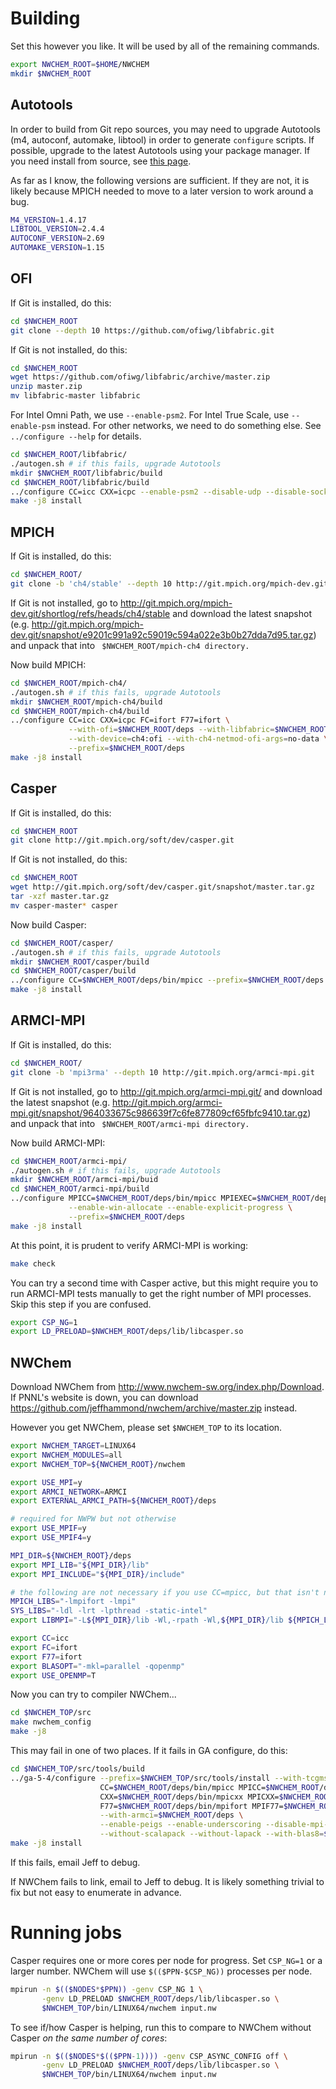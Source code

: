 # Building

Set this however you like.  It will be used by all of the remaining commands.
```sh
export NWCHEM_ROOT=$HOME/NWCHEM
mkdir $NWCHEM_ROOT
```

## Autotools

In order to build from Git repo sources, you may need to upgrade Autotools (m4, autoconf, automake, libtool) in order to generate `configure` scripts.  If possible, upgrade to the latest Autotools using your package manager.  If you need install from source, see [this page](https://github.com/jeffhammond/HPCInfo/wiki/Autotools).

As far as I know, the following versions are sufficient.  If they are not, it is likely because MPICH needed to move to a later version to work around a bug.
```sh
M4_VERSION=1.4.17
LIBTOOL_VERSION=2.4.4
AUTOCONF_VERSION=2.69
AUTOMAKE_VERSION=1.15
```

## OFI

If Git is installed, do this:
```sh
cd $NWCHEM_ROOT
git clone --depth 10 https://github.com/ofiwg/libfabric.git
```
If Git is not installed, do this:
```sh
cd $NWCHEM_ROOT
wget https://github.com/ofiwg/libfabric/archive/master.zip
unzip master.zip
mv libfabric-master libfabric
```

For Intel Omni Path, we use `--enable-psm2`.  For Intel True Scale, use `--enable-psm` instead.  For other networks, we need to do something else.  See `../configure --help` for details.
```sh
cd $NWCHEM_ROOT/libfabric/
./autogen.sh # if this fails, upgrade Autotools
mkdir $NWCHEM_ROOT/libfabric/build
cd $NWCHEM_ROOT/libfabric/build
../configure CC=icc CXX=icpc --enable-psm2 --disable-udp --disable-sockets --disable-rxm --prefix=$NWCHEM_ROOT/deps
make -j8 install
```

## MPICH

If Git is installed, do this:
```sh
cd $NWCHEM_ROOT/
git clone -b 'ch4/stable' --depth 10 http://git.mpich.org/mpich-dev.git mpich-ch4
```
If Git is not installed, go to http://git.mpich.org/mpich-dev.git/shortlog/refs/heads/ch4/stable and download the latest snapshot (e.g. http://git.mpich.org/mpich-dev.git/snapshot/e9201c991a92c59019c594a022e3b0b27dda7d95.tar.gz) and unpack that into  ` $NWCHEM_ROOT/mpich-ch4 directory.`

Now build MPICH:
```sh
cd $NWCHEM_ROOT/mpich-ch4/
./autogen.sh # if this fails, upgrade Autotools
mkdir $NWCHEM_ROOT/mpich-ch4/build
cd $NWCHEM_ROOT/mpich-ch4/build
../configure CC=icc CXX=icpc FC=ifort F77=ifort \
             --with-ofi=$NWCHEM_ROOT/deps --with-libfabric=$NWCHEM_ROOT/deps \
             --with-device=ch4:ofi --with-ch4-netmod-ofi-args=no-data \
             --prefix=$NWCHEM_ROOT/deps 
make -j8 install
```

## Casper

If Git is installed, do this:
```sh
cd $NWCHEM_ROOT
git clone http://git.mpich.org/soft/dev/casper.git
```
If Git is not installed, do this:
```sh
cd $NWCHEM_ROOT
wget http://git.mpich.org/soft/dev/casper.git/snapshot/master.tar.gz
tar -xzf master.tar.gz
mv casper-master* casper
```

Now build Casper:
```sh
cd $NWCHEM_ROOT/casper/
./autogen.sh # if this fails, upgrade Autotools
mkdir $NWCHEM_ROOT/casper/build
cd $NWCHEM_ROOT/casper/build
../configure CC=$NWCHEM_ROOT/deps/bin/mpicc --prefix=$NWCHEM_ROOT/deps 
make -j8 install
```

## ARMCI-MPI

If Git is installed, do this:
```sh
cd $NWCHEM_ROOT/
git clone -b 'mpi3rma' --depth 10 http://git.mpich.org/armci-mpi.git
```
If Git is not installed, go to http://git.mpich.org/armci-mpi.git/ and download the latest snapshot (e.g. http://git.mpich.org/armci-mpi.git/snapshot/964033675c986639f7c6fe877809cf65fbfc9410.tar.gz) and unpack that into  ` $NWCHEM_ROOT/armci-mpi directory.`

Now build ARMCI-MPI:
```sh
cd $NWCHEM_ROOT/armci-mpi/
./autogen.sh # if this fails, upgrade Autotools
mkdir $NWCHEM_ROOT/armci-mpi/buid
cd $NWCHEM_ROOT/armci-mpi/build
../configure MPICC=$NWCHEM_ROOT/deps/bin/mpicc MPIEXEC=$NWCHEM_ROOT/deps/bin/mpirun \
             --enable-win-allocate --enable-explicit-progress \
             --prefix=$NWCHEM_ROOT/deps
make -j8 install
```

At this point, it is prudent to verify ARMCI-MPI is working:
```sh
make check
```

You can try a second time with Casper active, but this might require you to run ARMCI-MPI tests manually to get the right number of MPI processes.  Skip this step if you are confused.
```sh
export CSP_NG=1
export LD_PRELOAD=$NWCHEM_ROOT/deps/lib/libcasper.so
```

## NWChem

Download NWChem from http://www.nwchem-sw.org/index.php/Download.  If PNNL's website is down, you can download https://github.com/jeffhammond/nwchem/archive/master.zip instead.

However you get NWChem, please set `$NWCHEM_TOP` to its location.

```sh
export NWCHEM_TARGET=LINUX64
export NWCHEM_MODULES=all
export NWCHEM_TOP=${NWCHEM_ROOT}/nwchem

export USE_MPI=y
export ARMCI_NETWORK=ARMCI
export EXTERNAL_ARMCI_PATH=${NWCHEM_ROOT}/deps

# required for NWPW but not otherwise
export USE_MPIF=y
export USE_MPIF4=y

MPI_DIR=${NWCHEM_ROOT}/deps
export MPI_LIB="${MPI_DIR}/lib"
export MPI_INCLUDE="${MPI_DIR}/include"

# the following are not necessary if you use CC=mpicc, but that isn't not recommended
MPICH_LIBS="-lmpifort -lmpi"
SYS_LIBS="-ldl -lrt -lpthread -static-intel"
export LIBMPI="-L${MPI_DIR}/lib -Wl,-rpath -Wl,${MPI_DIR}/lib ${MPICH_LIBS} ${SYS_LIBS}"

export CC=icc
export FC=ifort
export F77=ifort
export BLASOPT="-mkl=parallel -qopenmp"
export USE_OPENMP=T
```

Now you can try to compiler NWChem...
```sh
cd $NWCHEM_TOP/src
make nwchem_config
make -j8
```

This may fail in one of two places.  If it fails in GA configure, do this:
```sh
cd $NWCHEM_TOP/src/tools/build
../ga-5-4/configure --prefix=$NWCHEM_TOP/src/tools/install --with-tcgmsg --with-mpi \
                    CC=$NWCHEM_ROOT/deps/bin/mpicc MPICC=$NWCHEM_ROOT/deps/bin/mpicc \
                    CXX=$NWCHEM_ROOT/deps/bin/mpicxx MPICXX=$NWCHEM_ROOT/deps/bin/mpicxx \
                    F77=$NWCHEM_ROOT/deps/bin/mpifort MPIF77=$NWCHEM_ROOT/deps/bin/mpifort \
                    --with-armci=$NWCHEM_ROOT/deps \
                    --enable-peigs --enable-underscoring --disable-mpi-tests \
                    --without-scalapack --without-lapack --with-blas8=$BLASOPT
make -j8 install
```
If this fails, email Jeff to debug.

If NWChem fails to link, email to Jeff to debug.  It is likely something trivial to fix but not easy to enumerate in advance.

# Running jobs

Casper requires one or more cores per node for progress.  Set `CSP_NG=1` or a larger number.  NWChem will use `$(($PPN-$CSP_NG))` processes per node.
```sh
mpirun -n $(($NODES*$PPN)) -genv CSP_NG 1 \
       -genv LD_PRELOAD $NWCHEM_ROOT/deps/lib/libcasper.so \
       $NWCHEM_TOP/bin/LINUX64/nwchem input.nw
```

To see if/how Casper is helping, run this to compare to NWChem without Casper *on the same number of cores*:
```sh
mpirun -n $(($NODES*$(($PPN-1)))) -genv CSP_ASYNC_CONFIG off \
       -genv LD_PRELOAD $NWCHEM_ROOT/deps/lib/libcasper.so \
       $NWCHEM_TOP/bin/LINUX64/nwchem input.nw
```
